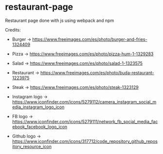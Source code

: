 # restaurant-page
Restaurant page done with js using webpack and npm

Credits:
- Burger -> https://www.freeimages.com/es/photo/burger-and-fries-1324409

- Pizza -> https://www.freeimages.com/es/photo/pizza-hum-1-1329283 

- Salad -> https://www.freeimages.com/es/photo/salad-1-1323575

- Restaurant -> https://www.freeimages.com/es/photo/buda-restaurant-1223975

- Steak -> https://www.freeimages.com/es/photo/steak-1323129

- Instagram logo -> https://www.iconfinder.com/icons/5279112/camera_instagram_social_media_instagram_logo_icon

- FB logo -> https://www.iconfinder.com/icons/5279111/network_fb_social_media_facebook_facebook_logo_icon

- Github logo -> https://www.iconfinder.com/icons/317712/code_repository_github_repository_resource_icon
